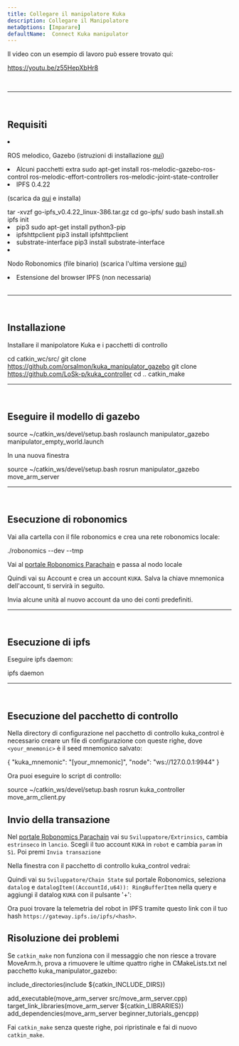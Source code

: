```yaml
---
title: Collegare il manipolatore Kuka
description: Collegare il Manipolatore
metaOptions: [Imparare]
defaultName:  Connect Kuka manipulator
---
```


Il video con un esempio di lavoro può essere trovato qui:

https://youtu.be/z55HepXbHr8

<br/>

***

<br/>

## Requisiti

<List>

<li class="flex">

ROS melodico, Gazebo (istruzioni di installazione [qui](http://wiki.ros.org/melodic/Installazione/Ubuntu))
</li>

<li>Alcuni pacchetti extra

<LessonCodeWrapper language="bash" codeClass="big-code">
sudo apt-get install ros-melodic-gazebo-ros-control ros-melodic-effort-controllers ros-melodic-joint-state-controller
</LessonCodeWrapper>

</li>

<li> IPFS 0.4.22 

(scarica da [qui](https://www.npackd.org/p/ipfs/0.4.22) e installa)

<LessonCodeWrapper language="bash" codeClass="big-code">
tar -xvzf go-ipfs_v0.4.22_linux-386.tar.gz
cd go-ipfs/
sudo bash install.sh
ipfs init
</LessonCodeWrapper>

</li>

<li>pip3

<LessonCodeWrapper language="bash">
sudo apt-get install python3-pip
</LessonCodeWrapper>

</li>

<li>ipfshttpclient

<LessonCodeWrapper language="bash">
pip3 install ipfshttpclient
</LessonCodeWrapper>

</li>

<li>substrate-interface

<LessonCodeWrapper language="bash">
pip3 install substrate-interface
</LessonCodeWrapper>

</li>

<li class="flex">

Nodo Robonomics (file binario) (scarica l'ultima versione [qui](https://github.com/airalab/robonomics/releases))

</li>

<li>Estensione del browser IPFS (non necessaria)</li>

</List>

<br/>

***

<br/>

## Installazione
Installare il manipolatore Kuka e i pacchetti di controllo

<LessonCodeWrapper language="bash" codeClass="big-code">cd catkin_wc/src/
git clone https://github.com/orsalmon/kuka_manipulator_gazebo
git clone https://github.com/LoSk-p/kuka_controller
cd ..
catkin_make</LessonCodeWrapper>

***

<br/>

## Eseguire il modello di gazebo

<LessonCodeWrapper language="bash" codeClass="big-code">
source ~/catkin_ws/devel/setup.bash
roslaunch manipulator_gazebo manipulator_empty_world.launch
</LessonCodeWrapper>

In una nuova finestra

<LessonCodeWrapper language="bash">
source ~/catkin_ws/devel/setup.bash
rosrun manipulator_gazebo move_arm_server
</LessonCodeWrapper>

<LessonImages imageClasses="mb" src="kuka/1.png" alt="model"/>

***

<br/>

## Esecuzione di robonomics
Vai alla cartella con il file robonomics e crea una rete robonomics locale:

<LessonCodeWrapper language="bash">
./robonomics --dev --tmp
</LessonCodeWrapper>

<LessonImages imageClasses="mb" src="kuka/robonomics.png" alt="robonomics"/>

Vai al [portale Robonomics Parachain](https://polkadot.js.org/apps/?rpc=wss%3A%2F%2Fkusama.rpc.robonomics.network%2F#/) e passa al nodo locale

<LessonImages imageClasses="mb" src="kuka/local.png" alt="local"/>

Quindi vai su Account e crea un account `KUKA`. Salva la chiave mnemonica dell'account, ti servirà in seguito. 


<LessonImages imageClasses="mb" src="kuka/create_acc.png" alt="acc"/>

Invia alcune unità al nuovo account da uno dei conti predefiniti.

<LessonImages imageClasses="mb" src="kuka/send_money.png" alt="accs"/>

***
<br/>

## Esecuzione di ipfs
Eseguire ipfs daemon:

<LessonCodeWrapper language="bash">
ipfs daemon
</LessonCodeWrapper>

***

</br>

## Esecuzione del pacchetto di controllo
Nella directory di configurazione nel pacchetto di controllo kuka_control è necessario creare un file di configurazione con queste righe, dove `<your_mnemonic>` è il seed mnemonico salvato:

<LessonCodeWrapper language="bash">
{
    "kuka_mnemonic": "[your_mnemonic]",
    "node": "ws://127.0.0.1:9944"
}
</LessonCodeWrapper>


Ora puoi eseguire lo script di controllo:

<LessonCodeWrapper language="bash">
source ~/catkin_ws/devel/setup.bash
rosrun kuka_controller move_arm_client.py
</LessonCodeWrapper>

<LessonImages imageClasses="mb" src="kuka/run.png" alt="control"/>

## Invio della transazione
Nel [portale Robonomics Parachain](https://polkadot.js.org/apps/?rpc=wss%3A%2F%2Fkusama.rpc.robonomics.network%2F#/) vai su `Sviluppatore/Extrinsics`, cambia `estrinseco` in `lancio`. Scegli il tuo account `KUKA` in `robot` e cambia `param` in `Sì`. Poi premi `Invia transazione`

<LessonImages imageClasses="mb" src="kuka/launch.png" alt="transaction"/>

Nella finestra con il pacchetto di controllo kuka_control vedrai:

<LessonImages imageClasses="mb" src="kuka/res.png" alt="done"/>

Quindi vai su `Sviluppatore/Chain State` sul portale Robonomics, seleziona `datalog` e `datalogItem((AccountId,u64)): RingBufferItem` nella query e aggiungi il datalog `KUKA` con il pulsante '+':

<LessonImages imageClasses="mb" src="kuka/datalog.png" alt="datalog"/>

Ora puoi trovare la telemetria del robot in IPFS tramite questo link con il tuo hash `https://gateway.ipfs.io/ipfs/<hash>`.

## Risoluzione dei problemi

Se `catkin_make` non funziona con il messaggio che non riesce a trovare MoveArm.h, prova a rimuovere le ultime quattro righe in CMakeLists.txt nel pacchetto kuka_manipulator_gazebo:

<LessonCodeWrapper language="yaml">
include_directories(include ${catkin_INCLUDE_DIRS})

add_executable(move_arm_server src/move_arm_server.cpp)
target_link_libraries(move_arm_server ${catkin_LIBRARIES})
add_dependencies(move_arm_server beginner_tutorials_gencpp)
</LessonCodeWrapper>

Fai `catkin_make` senza queste righe, poi ripristinale e fai di nuovo `catkin_make`.